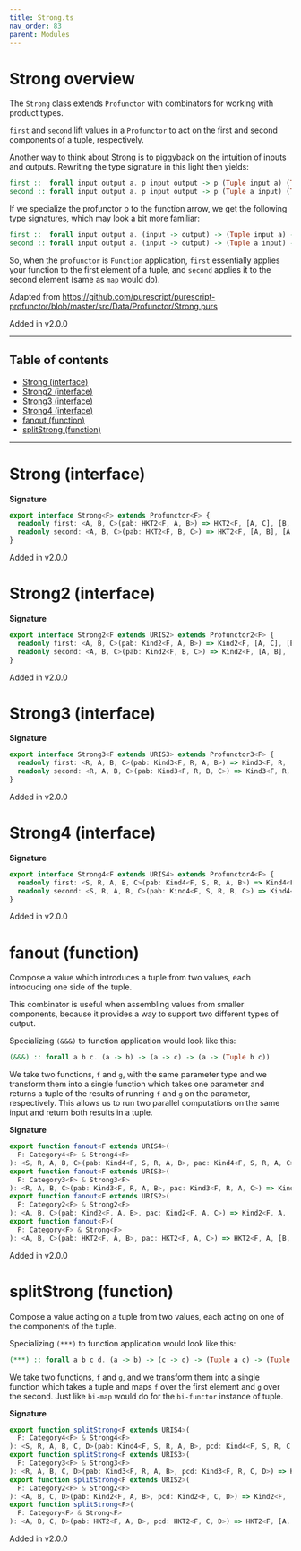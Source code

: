 ```yaml
---
title: Strong.ts
nav_order: 83
parent: Modules
---
```


# Strong overview

The `Strong` class extends `Profunctor` with combinators for working with product types.

`first` and `second` lift values in a `Profunctor` to act on the first and second components of a tuple,
respectively.

Another way to think about Strong is to piggyback on the intuition of
inputs and outputs. Rewriting the type signature in this light then yields:

```purescript
first ::  forall input output a. p input output -> p (Tuple input a) (Tuple output a)
second :: forall input output a. p input output -> p (Tuple a input) (Tuple a output)
```

If we specialize the profunctor p to the function arrow, we get the following type
signatures, which may look a bit more familiar:

```purescript
first ::  forall input output a. (input -> output) -> (Tuple input a) -> (Tuple output a)
second :: forall input output a. (input -> output) -> (Tuple a input) -> (Tuple a output)
```

So, when the `profunctor` is `Function` application, `first` essentially applies your function
to the first element of a tuple, and `second` applies it to the second element (same as `map` would do).

Adapted from https://github.com/purescript/purescript-profunctor/blob/master/src/Data/Profunctor/Strong.purs

Added in v2.0.0

---

<h2 class="text-delta">Table of contents</h2>

- [Strong (interface)](#strong-interface)
- [Strong2 (interface)](#strong2-interface)
- [Strong3 (interface)](#strong3-interface)
- [Strong4 (interface)](#strong4-interface)
- [fanout (function)](#fanout-function)
- [splitStrong (function)](#splitstrong-function)

---

# Strong (interface)

**Signature**

```ts
export interface Strong<F> extends Profunctor<F> {
  readonly first: <A, B, C>(pab: HKT2<F, A, B>) => HKT2<F, [A, C], [B, C]>
  readonly second: <A, B, C>(pab: HKT2<F, B, C>) => HKT2<F, [A, B], [A, C]>
}
```

Added in v2.0.0

# Strong2 (interface)

**Signature**

```ts
export interface Strong2<F extends URIS2> extends Profunctor2<F> {
  readonly first: <A, B, C>(pab: Kind2<F, A, B>) => Kind2<F, [A, C], [B, C]>
  readonly second: <A, B, C>(pab: Kind2<F, B, C>) => Kind2<F, [A, B], [A, C]>
}
```

Added in v2.0.0

# Strong3 (interface)

**Signature**

```ts
export interface Strong3<F extends URIS3> extends Profunctor3<F> {
  readonly first: <R, A, B, C>(pab: Kind3<F, R, A, B>) => Kind3<F, R, [A, C], [B, C]>
  readonly second: <R, A, B, C>(pab: Kind3<F, R, B, C>) => Kind3<F, R, [A, B], [A, C]>
}
```

Added in v2.0.0

# Strong4 (interface)

**Signature**

```ts
export interface Strong4<F extends URIS4> extends Profunctor4<F> {
  readonly first: <S, R, A, B, C>(pab: Kind4<F, S, R, A, B>) => Kind4<F, S, R, [A, C], [B, C]>
  readonly second: <S, R, A, B, C>(pab: Kind4<F, S, R, B, C>) => Kind4<F, S, R, [A, B], [A, C]>
}
```

Added in v2.0.0

# fanout (function)

Compose a value which introduces a tuple from two values, each introducing one side of the tuple.

This combinator is useful when assembling values from smaller components, because it provides a way to support two
different types of output.

Specializing `(&&&)` to function application would look like this:

```purescript
(&&&) :: forall a b c. (a -> b) -> (a -> c) -> (a -> (Tuple b c))
```

We take two functions, `f` and `g`, with the same parameter type and we transform them into a single function which
takes one parameter and returns a tuple of the results of running `f` and `g` on the parameter, respectively. This
allows us to run two parallel computations on the same input and return both results in a tuple.

**Signature**

```ts
export function fanout<F extends URIS4>(
  F: Category4<F> & Strong4<F>
): <S, R, A, B, C>(pab: Kind4<F, S, R, A, B>, pac: Kind4<F, S, R, A, C>) => Kind4<F, S, R, A, [B, C]>
export function fanout<F extends URIS3>(
  F: Category3<F> & Strong3<F>
): <R, A, B, C>(pab: Kind3<F, R, A, B>, pac: Kind3<F, R, A, C>) => Kind3<F, R, A, [B, C]>
export function fanout<F extends URIS2>(
  F: Category2<F> & Strong2<F>
): <A, B, C>(pab: Kind2<F, A, B>, pac: Kind2<F, A, C>) => Kind2<F, A, [B, C]>
export function fanout<F>(
  F: Category<F> & Strong<F>
): <A, B, C>(pab: HKT2<F, A, B>, pac: HKT2<F, A, C>) => HKT2<F, A, [B, C]> { ... }
```

Added in v2.0.0

# splitStrong (function)

Compose a value acting on a tuple from two values, each acting on one of the components of the tuple.

Specializing `(***)` to function application would look like this:

```purescript
(***) :: forall a b c d. (a -> b) -> (c -> d) -> (Tuple a c) -> (Tuple b d)
```

We take two functions, `f` and `g`, and we transform them into a single function which takes a tuple and maps `f`
over the first element and `g` over the second. Just like `bi-map` would do for the `bi-functor` instance of tuple.

**Signature**

```ts
export function splitStrong<F extends URIS4>(
  F: Category4<F> & Strong4<F>
): <S, R, A, B, C, D>(pab: Kind4<F, S, R, A, B>, pcd: Kind4<F, S, R, C, D>) => Kind4<F, S, R, [A, C], [B, D]>
export function splitStrong<F extends URIS3>(
  F: Category3<F> & Strong3<F>
): <R, A, B, C, D>(pab: Kind3<F, R, A, B>, pcd: Kind3<F, R, C, D>) => Kind3<F, R, [A, C], [B, D]>
export function splitStrong<F extends URIS2>(
  F: Category2<F> & Strong2<F>
): <A, B, C, D>(pab: Kind2<F, A, B>, pcd: Kind2<F, C, D>) => Kind2<F, [A, C], [B, D]>
export function splitStrong<F>(
  F: Category<F> & Strong<F>
): <A, B, C, D>(pab: HKT2<F, A, B>, pcd: HKT2<F, C, D>) => HKT2<F, [A, C], [B, D]> { ... }
```

Added in v2.0.0
